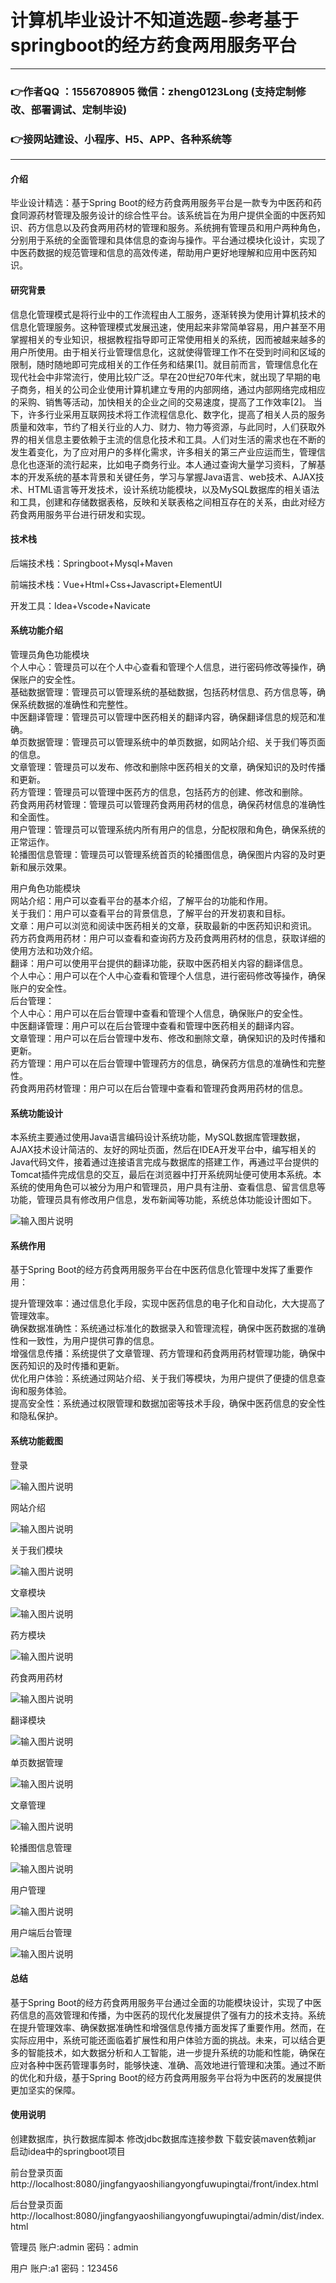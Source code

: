# 计算机毕业设计不知道选题-参考基于springboot的经方药食两用服务平台

---
### 👉作者QQ ：1556708905 微信：zheng0123Long (支持定制修改、部署调试、定制毕设)

### 👉接网站建设、小程序、H5、APP、各种系统等

---

#### 介绍

毕业设计精选：基于Spring Boot的经方药食两用服务平台是一款专为中医药和药食同源药材管理及服务设计的综合性平台。该系统旨在为用户提供全面的中医药知识、药方信息以及药食两用药材的管理和服务。系统拥有管理员和用户两种角色，分别用于系统的全面管理和具体信息的查询与操作。平台通过模块化设计，实现了中医药数据的规范管理和信息的高效传递，帮助用户更好地理解和应用中医药知识。

#### 研究背景

信息化管理模式是将行业中的工作流程由人工服务，逐渐转换为使用计算机技术的信息化管理服务。这种管理模式发展迅速，使用起来非常简单容易，用户甚至不用掌握相关的专业知识，根据教程指导即可正常使用相关的系统，因而被越来越多的用户所使用。由于相关行业管理信息化，这就使得管理工作不在受到时间和区域的限制，随时随地即可完成相关的工作任务和结果[1]。就目前而言，管理信息化在现代社会中非常流行，使用比较广泛。早在20世纪70年代末，就出现了早期的电子商务，相关的公司企业使用计算机建立专用的内部网络，通过内部网络完成相应的采购、销售等活动，加快相关的企业之间的交易速度，提高了工作效率[2]。
当下，许多行业采用互联网技术将工作流程信息化、数字化，提高了相关人员的服务质量和效率，节约了相关行业的人力、财力、物力等资源，与此同时，人们获取外界的相关信息主要依赖于主流的信息化技术和工具。人们对生活的需求也在不断的发生着变化，为了应对用户的多样化需求，许多相关的第三产业应运而生，管理信息化也逐渐的流行起来，比如电子商务行业。本人通过查询大量学习资料，了解基本的开发系统的基本背景和关键任务，学习与掌握Java语言、web技术、AJAX技术、HTML语言等开发技术，设计系统功能模块，以及MySQL数据库的相关语法和工具，创建和存储数据表格，反映和关联表格之间相互存在的关系，由此对经方药食两用服务平台进行研发和实现。

#### 技术栈

后端技术栈：Springboot+Mysql+Maven

前端技术栈：Vue+Html+Css+Javascript+ElementUI

开发工具：Idea+Vscode+Navicate

#### 系统功能介绍

管理员角色功能模块  
个人中心：管理员可以在个人中心查看和管理个人信息，进行密码修改等操作，确保账户的安全性。  
基础数据管理：管理员可以管理系统的基础数据，包括药材信息、药方信息等，确保系统数据的准确性和完整性。  
中医翻译管理：管理员可以管理中医药相关的翻译内容，确保翻译信息的规范和准确。  
单页数据管理：管理员可以管理系统中的单页数据，如网站介绍、关于我们等页面的信息。  
文章管理：管理员可以发布、修改和删除中医药相关的文章，确保知识的及时传播和更新。  
药方管理：管理员可以管理中医药方的信息，包括药方的创建、修改和删除。  
药食两用药材管理：管理员可以管理药食两用药材的信息，确保药材信息的准确性和全面性。  
用户管理：管理员可以管理系统内所有用户的信息，分配权限和角色，确保系统的正常运作。  
轮播图信息管理：管理员可以管理系统首页的轮播图信息，确保图片内容的及时更新和展示效果。  

用户角色功能模块  
网站介绍：用户可以查看平台的基本介绍，了解平台的功能和作用。  
关于我们：用户可以查看平台的背景信息，了解平台的开发初衷和目标。  
文章：用户可以浏览和阅读中医药相关的文章，获取最新的中医药知识和资讯。  
药方药食两用药材：用户可以查看和查询药方及药食两用药材的信息，获取详细的使用方法和功效介绍。  
翻译：用户可以使用平台提供的翻译功能，获取中医药相关内容的翻译信息。  
个人中心：用户可以在个人中心查看和管理个人信息，进行密码修改等操作，确保账户的安全性。  
后台管理：  
个人中心：用户可以在后台管理中查看和管理个人信息，确保账户的安全性。  
中医翻译管理：用户可以在后台管理中查看和管理中医药相关的翻译内容。  
文章管理：用户可以在后台管理中发布、修改和删除文章，确保知识的及时传播和更新。  
药方管理：用户可以在后台管理中管理药方的信息，确保药方信息的准确性和完整性。  
药食两用药材管理：用户可以在后台管理中查看和管理药食两用药材的信息。  

#### 系统功能设计

本系统主要通过使用Java语言编码设计系统功能，MySQL数据库管理数据，AJAX技术设计简洁的、友好的网址页面，然后在IDEA开发平台中，编写相关的Java代码文件，接着通过连接语言完成与数据库的搭建工作，再通过平台提供的Tomcat插件完成信息的交互，最后在浏览器中打开系统网址便可使用本系统。本系统的使用角色可以被分为用户和管理员，用户具有注册、查看信息、留言信息等功能，管理员具有修改用户信息，发布新闻等功能，系统总体功能设计图如下。

![输入图片说明](images/237368cb4763a581be83bebefada793.png)

#### 系统作用

基于Spring Boot的经方药食两用服务平台在中医药信息化管理中发挥了重要作用：

提升管理效率：通过信息化手段，实现中医药信息的电子化和自动化，大大提高了管理效率。  
确保数据准确性：系统通过标准化的数据录入和管理流程，确保中医药数据的准确性和一致性，为用户提供可靠的信息。  
增强信息传播：系统提供了文章管理、药方管理和药食两用药材管理功能，确保中医药知识的及时传播和更新。  
优化用户体验：系统通过网站介绍、关于我们等模块，为用户提供了便捷的信息查询和服务体验。  
提高安全性：系统通过权限管理和数据加密等技术手段，确保中医药信息的安全性和隐私保护。  

#### 系统功能截图

登录

![输入图片说明](images/f23bd5a6f2969732ba428de1ecccd33.png)

网站介绍

![输入图片说明](images/cb07daff02f520d5074a2e3ff069577.png)

关于我们模块

![输入图片说明](images/afda057c1086d37f3a7145b17bd20b1.png)

文章模块

![输入图片说明](images/65819d48bcefcfa10bcdae3529c626d.png)

药方模块

![输入图片说明](images/7298a3b0f5d9ce00af2d7704a021918.png)

药食两用药材

![输入图片说明](images/e68077a76205166cbc3655150d21b1a.png)

翻译模块

![输入图片说明](images/af0333dce1326668d74cffcba6600c6.png)

单页数据管理

![输入图片说明](images/be9aa502de54191adda1c75182c47fe.png)

文章管理

![输入图片说明](images/6c6286d132812ff516a76f51cebfe85.png)

轮播图信息管理

![输入图片说明](images/2cda46f990703d37106dc5ee16e9c20.png)

用户管理

![输入图片说明](images/7b08c884fdbbadd3f03da4d9165f41d.png)

用户端后台管理

![输入图片说明](images/aa49c147312786f7f180b806443315e.png)

#### 总结

基于Spring Boot的经方药食两用服务平台通过全面的功能模块设计，实现了中医药信息的高效管理和传播，为中医药的现代化发展提供了强有力的技术支持。系统在提升管理效率、确保数据准确性和增强信息传播方面发挥了重要作用。然而，在实际应用中，系统可能还面临着扩展性和用户体验方面的挑战。未来，可以结合更多的智能技术，如大数据分析和人工智能，进一步提升系统的功能和性能，确保在应对各种中医药管理事务时，能够快速、准确、高效地进行管理和决策。通过不断的优化和升级，基于Spring Boot的经方药食两用服务平台将为中医药的发展提供更加坚实的保障。

#### 使用说明

创建数据库，执行数据库脚本 修改jdbc数据库连接参数 下载安装maven依赖jar 启动idea中的springboot项目

前台登录页面
http://localhost:8080/jingfangyaoshiliangyongfuwupingtai/front/index.html

后台登录页面
http://localhost:8080/jingfangyaoshiliangyongfuwupingtai/admin/dist/index.html

管理员				账户:admin 		密码：admin

用户				账户:a1 		密码：123456
